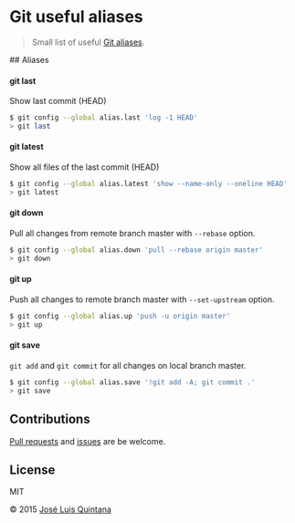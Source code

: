 # Git useful aliases
> Small list of useful [Git aliases](https://git-scm.com/book/tr/v2/Git-Basics-Git-Aliases).

## Aliases

#### git last
Show last commit (HEAD)

```sh
$ git config --global alias.last 'log -1 HEAD'
> git last
```

#### git latest
Show all files of the last commit (HEAD)

```sh
$ git config --global alias.latest 'show --name-only --oneline HEAD'
> git latest
```

#### git down
Pull all changes from remote branch master with `--rebase` option.

```sh
$ git config --global alias.down 'pull --rebase origin master'
> git down
```

#### git up
Push all changes to remote branch master with `--set-upstream` option.

```sh
$ git config --global alias.up 'push -u origin master'
> git up
```

#### git save
`git add` and `git commit` for all changes on local branch master.

```sh
$ git config --global alias.save '!git add -A; git commit .'
> git save
```

## Contributions
[Pull requests](https://github.com/joseluisq/git-useful-aliases/pulls) and [issues](https://github.com/joseluisq/git-useful-aliases/issues) are be welcome.

## License
MIT

© 2015 [José Luis Quintana](http://quintana.io)
